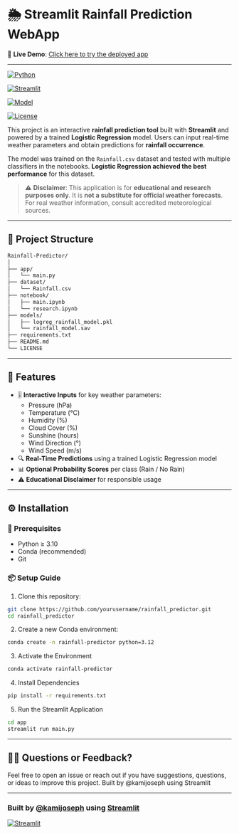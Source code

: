 # 🌦️ Streamlit Rainfall Prediction WebApp

🔗 **Live Demo**: [Click here to try the deployed app](https://your-live-link-here.streamlit.app/)

---

[![Python](https://img.shields.io/badge/Python-3.10+-blue.svg)](https://www.python.org/)

[![Streamlit](https://img.shields.io/badge/Built%20with-Streamlit-ff4b4b.svg)](https://streamlit.io/)

[![Model](https://img.shields.io/badge/Model-Logistic%20Regression-brightgreen.svg)](https://scikit-learn.org/stable/modules/linear_model.html#logistic-regression)  

[![License](https://img.shields.io/badge/License-MIT-lightgrey.svg)](LICENSE)

This project is an interactive **rainfall prediction tool** built with **Streamlit** and powered by a trained **Logistic Regression** model. Users can input real-time weather parameters and obtain predictions for **rainfall occurrence**.

The model was trained on the `Rainfall.csv` dataset and tested with multiple classifiers in the notebooks. **Logistic Regression achieved the best performance** for this dataset.

> ⚠️ **Disclaimer**: This application is for **educational and research purposes only**. It is **not a substitute for official weather forecasts**. For real weather information, consult accredited meteorological sources.

---

## 📁 Project Structure

```bash
Rainfall-Predictor/
│
├── app/
│   └── main.py
├── dataset/
│   └── Rainfall.csv
├── notebook/
│   ├── main.ipynb
│   └── research.ipynb
├── models/
│   ├── logreg_rainfall_model.pkl
│   └── rainfall_model.sav
├── requirements.txt
├── README.md
└── LICENSE
```
---

## 🚀 Features

- 🎚️ **Interactive Inputs** for key weather parameters:
  - Pressure (hPa)
  - Temperature (°C)
  - Humidity (%)
  - Cloud Cover (%)
  - Sunshine (hours)
  - Wind Direction (°)
  - Wind Speed (m/s)
- 🔍 **Real-Time Predictions** using a trained Logistic Regression model
- 📊 **Optional Probability Scores** per class (Rain / No Rain)
- ⚠️ **Educational Disclaimer** for responsible usage

---
## ⚙️ Installation

### 🔐 Prerequisites
- Python ≥ 3.10
- Conda (recommended)
- Git

### 📦 Setup Guide
1. Clone this repository:
```bash
git clone https://github.com/yourusername/rainfall_predictor.git
cd rainfall_predictor
```

2. Create a new Conda environment:
```bash
conda create -n rainfall-predictor python=3.12
```

3. Activate the Environment
```bash
conda activate rainfall-predictor
```

4. Install Dependencies
```bash
pip install -r requirements.txt
```

5. Run the Streamlit Application
```bash
cd app
streamlit run main.py
```

---

## 🙋‍♂️ Questions or Feedback?

Feel free to open an issue or reach out if you have suggestions, questions, or ideas to improve this project.
Built by @kamijoseph using Streamlit

---

### Built by [@kamijoseph](https://github.com/kamijoseph) using [Streamlit](https://streamlit.io/)
[![Streamlit](https://static.streamlit.io/badges/streamlit_badge_black_white.svg)](https://diabetespredictor-ftfgefmpm9jxvr5uninjhz.streamlit.app/)